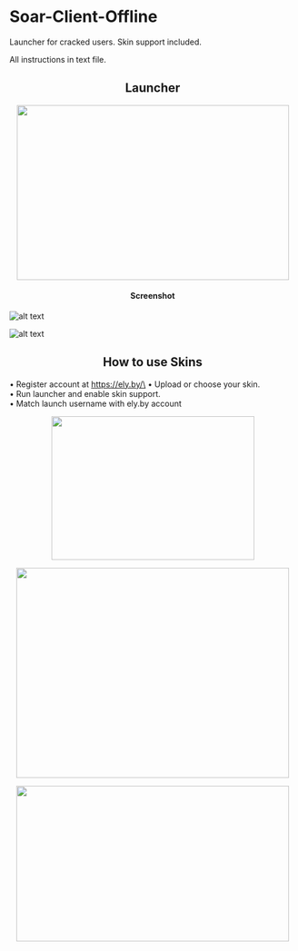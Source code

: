 # Soar-Client-Offline
 
 Launcher for cracked users. Skin support included.

All instructions in text file.

<h2 align="center">Launcher</h2>

<p align="center">
  <img width="479" height="308" src="https://i.imgur.com/XssbvOK.png">
</p>

<h4 align="center">Screenshot</h4>

![alt text](https://i.imgur.com/TDDJAz9.png)

![alt text](https://i.imgur.com/HwPrrOV.png)

<h2 align="center">How to use Skins</h2>

• Register account at https://ely.by/\
• Upload or choose your skin.\
• Run launcher and enable skin support.\
• Match launch username with ely.by account


<p align="center">
  <img width="357" height="253" src="https://i.imgur.com/cfDSRz3.png">
</p>

<p align="center">
  <img width="480" height="370" src="https://i.imgur.com/KrlDUdd.png">
</p>

<p align="center">
  <img width="480" height="274" src="https://i.imgur.com/lKjR1Rz.png">
</p>
